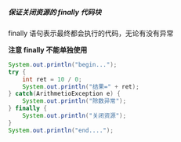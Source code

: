 ##### 保证关闭资源的 finally 代码块

finally 语句表示最终都会执行的代码，无论有没有异常

**注意 finally 不能单独使用**

```java
System.out.println("begin...");
try {
    int ret = 10 / 0;
    System.out.println("结果=" + ret);
} catch(ArithmetioException e) {
    System.out.println("除数异常");
} finally {
    System.out.println("关闭资源");
}
System.out.println("end....");
```
